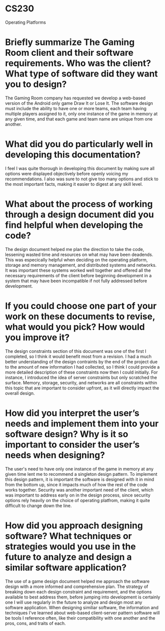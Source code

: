 # CS230
Operating Platforms

# Briefly summarize The Gaming Room client and their software requirements. Who was the client? What type of software did they want you to design?
The Gaming Room company has requested we develop a web-based version of the Android only game Draw It or Lose It. The software design must include the ability to have one or more teams, each team having multiple players assigned to it, only one instance of the game in memory at any given time, and that each game and team name are unique from one another.

# What did you do particularly well in developing this documentation?
I feel I was quite thorough in developing this document by making sure all options were displayed objectively before openly voicing my recommendations. I also was sure to not give too many options and stick to the most important facts, making it easier to digest at any skill level.

# What about the process of working through a design document did you find helpful when developing the code?
The design document helped me plan the direction to take the code, lessening wasted time and resources on what may have been deadends. This was especically helpful when deciding on the operating platform, storage and memory management, and distributed systems and networks. It was important these systems worked well together and offered all the necessary requirements of the client before beginning development in a system that may have been incompatible if not fully addressed before development.

# If you could choose one part of your work on these documents to revise, what would you pick? How would you improve it?
The design constraints section of this document was one of the first I completed, so I think it would benefit most from a revision. I had a much better understanding of the design contraints by the end of the project due to the amount of new information I had collected, so I think I could provide a more detailed description of these constraints now then I could initially. For instance, I introduced the idea of server constraints but only scratched the surface. Memory, storage, security, and networks are all constraints within this topic that are important to consider upfront, as it will directly impact the overall design.

# How did you interpret the user’s needs and implement them into your software design? Why is it so important to consider the user’s needs when designing?
The user's need to have only one instance of the game in memory at any given time lent me to recommend a singleton design pattern. To implement this design pattern, it is important the software is designed with it in mind from the bottom up, since it impacts much of how the rest of the code works together. Security was another important need of the client, which was important to address early on in the design process, since security options rely heavily on the choice of operating platfrom, making it quite difficult to change down the line.

# How did you approach designing software? What techniques or strategies would you use in the future to analyze and design a similar software application?
The use of a game design document helped me approach the software design with a more informed and comprehensive plan. The strategy of breaking down each design constraint and requirement, and the options available to best address them, before jumping into development is certainly one I will use regularly in the future to analyze and design most any software application. When designing similiar software, the information and techniques I've learned about web-based client-server pattern software will be tools I reference often, like their compatibility with one another and the pros, cons, and traits of each.

